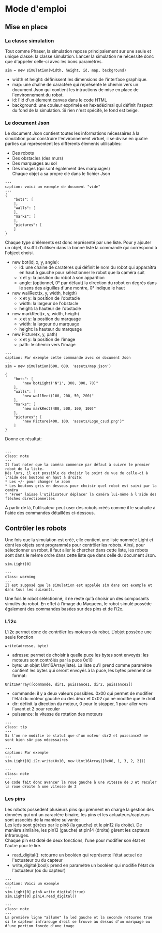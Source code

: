 # Mode d'emploi
## Mise en place
### La classe simulation
Tout comme Phaser, la simulation repose principalement sur une seule et unique classe: la classe simulation. Lancer la simulation ne nécessite donc que d'appeler celle-ci avec les bons paramètres.
```{code-block} js
sim = new simulation(width, height, id, map, background)
```
* width et height: définissent les dimensions de l'interface graphique.
* map:  une chaîne de caractère qui représente le chemin vers un document Json qui contient les intructions de mise en place de l'environnement du robot.
* id: l'id d'un élement canvas dans le code HTML
* background: une couleur exprimée en hexadécimal qui définit l'aspect du fond de la simulation. Si rien n'est spécifé, le fond est beige.

### Le document Json
Le document Json contient toutes les informations nécessaires à la simulation pour construire l'environnement virtuel, il se divise en quatre parties qui représentent les différents élements utilisables:
* Des robots
* Des obstacles (des murs)
* Des marquages au sol
* Des images (qui sont également des marquages)  
Chaque objet a sa propre clé dans le fichier Json 
```{code-block} json
---
caption: voici un exemple de document "vide"
---
{
    "bots": [
    ],
    "walls": [
    ],
    "marks": [
    ],
    "pictures": [
    ]
}
```
Chaque type d'éléments est donc représenté par une liste. Pour y ajouter un objet, il suffit d'utiliser dans la bonne liste la commande qui correspond à l'object choisi.

* new bot(id, x, y, angle): 
    * id: une chaîne de caratères qui définit le nom du robot qui apparaîtra en haut à gauche pour séléctionner le robot que la caméra suit
    * x et y: la position du robot à son apparition
    * angle: (optionnel, 0° par défaut) la direction du robot en degrés dans le sens des aiguilles d'une montre, 0° indique le haut 
* new wallRect(x, y, width, heigth)
    * x et y: la position de l'obstacle
    * width: la largeur de l'obstacle
    * height: la hauteur de l'obstacle
* new markRect(x, y, width, heigth)
    * x et y: la position du marquage
    * width: la largeur du marquage
    * height: la hauteur du marquage
* new Picture(x, y, path)
    * x et y: la position de l'image
    * path: le chemin vers l'image

```{code-block} js
---
caption: Par exemple cette commmande avec ce document Json
---
sim = new simulation(600, 600, 'assets/map.json')
```

```{code-block} json
{
    "bots": [
        "new botLight('N°1', 300, 300, 70)"
    ],
    "walls": [
        "new wallRect(100, 200, 50, 200)"
    ],
    "marks": [
        "new markRect(400, 500, 100, 100)"
    ],
    "pictures": [
        "new Picture(400, 100, 'assets/Logo_csud.png')"
    ]
}
```
Donne ce résultat:  

```{image} figures/mapJson.png
```

```{admonition} Note
---
class: note
---
Il faut noter que la caméra commence par défaut à suivre le premier robot de la liste.  
Dès lors, il est possible de choisir le point de vue de celle-ci à l'aide des boutons en haut à droite:
* Les +/- pour changer le zoom
* Les boutons gris en dessous pour choisir quel robot est suivi par la caméra
* "Free" laisse l'utilisateur déplacer la caméra lui-même à l'aide des flèches directionnelles
```
À partir de là, l'utilisateur peut user des robots créés comme il le souhaite à l'aide des commandes détaillées ci-dessous.

## Contrôler les robots
Une fois que la simulation est créé, elle contient une liste nommée Light et dont les objets sont programmés pour contrôler les robots. Ainsi, pour sélectionner un robot, il faut aller le chercher dans cette liste, les robots sont dans le même ordre dans cette liste que dans celle du document Json.
```{code-block} js
sim.Light[0]
```

```{admonition} Avertissement
---
class: warning
---
Il est supposé que la simulation est appelée sim dans cet exemple et dans tous les suivants.
```
Une fois le robot séléctionné, il ne reste qu'à choisir un des composants simulés du robot. En effet à l'image du Maqueen, le robot simulé possède également des commandes basées sur des pins et de l'i2c.
### L'i2c
L'i2c permet donc de contrôler les moteurs du robot. L'objet possède une seule fonction

```{code-block} js
write(adresse, byte)
```
* adresse: permet de choisir à quelle puce les bytes sont envoyés: les moteurs sont contrôlés par la puce 0x10
* byte: un objet Uint16Array(liste). La liste qu'il prend comme paramètre contient les bytes qui seront envoyés à la puce, les bytes prennent ce format:

```{code-block} js
Unit16Array([commande, dir1, puissance1, dir2, puissance2])
```

* commande: il y a deux valeurs possibles. 0x00 qui permet de modifier l'état du moteur gauche ou des deux et 0x02 qui ne modifie que le droit
* dir: définit la direction du moteur, 0 pour le stopper, 1 pour aller vers l'avant et 2 pour reculer
* puissance: la vitesse de rotation des moteurs

```{admonition} Note
---
class: tip
---
Si l'on ne modifie le statut que d'un moteur dir2 et puissance2 ne sont bien sûr pas nécessaires
```

```{code-block} js
---
caption: Par exemple
---
sim.Light[0].i2c.write(0x10, new Uint16Array([0x00, 1, 3, 2, 2]))
```

```{admonition} Commentaire
---
class: note
---
Ce code fait donc avancer la roue gauche à une vitesse de 3 et reculer la roue droite à une vitesse de 2
```

### Les pins
Les robots possèdent plusieurs pins qui prennent en charge la gestion des données qui ont un caractère binaire, les pins et les actuateurs/capteurs sont associés de la manière suivante:  
Les leds sont gérées par le pin8 (la gauche) et le pin12 (la droite). De manière similaire, les pin13 (gauche) et pin14 (droite) gèrent les capteurs infrarouges.  
Chaque pin est doté de deux fonctions, l'une pour modifier son état et l'autre pour le lire.
* read_digital(): retourne un booléen qui représente l'état actuel de l'actuateur ou du capteur
* write_digital(bool): prend en paramètre un booléen qui modifie l'état de l'actuateur (ou du capteur)  

```{code-block} js
---
caption: Voici un exemple
---
sim.Light[0].pin8.write_digital(true)
sim.Light[0].pin14.read_digital()
```

```{admonition} Commentaire
---
class: note
---
La première ligne "allume" la led gauche et la seconde retourne true si le capteur infrarouge droit se trouve au dessus d'un marquage ou d'une portion foncée d'une image
```